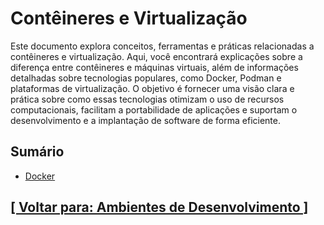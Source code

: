 # Contêineres e Virtualização

Este documento explora conceitos, ferramentas e práticas relacionadas a contêineres e virtualização. Aqui, você encontrará explicações sobre a diferença entre contêineres e máquinas virtuais, além de informações detalhadas sobre tecnologias populares, como Docker, Podman e plataformas de virtualização. O objetivo é fornecer uma visão clara e prática sobre como essas tecnologias otimizam o uso de recursos computacionais, facilitam a portabilidade de aplicações e suportam o desenvolvimento e a implantação de software de forma eficiente.

## Sumário

- [Docker](./1-docker/docker.md)

## [[ Voltar para: Ambientes de Desenvolvimento ]](../ambientes-desenvolvimento.md)